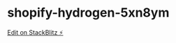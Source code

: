 # shopify-hydrogen-5xn8ym

[Edit on StackBlitz ⚡️](https://stackblitz.com/edit/shopify-hydrogen-5xn8ym)